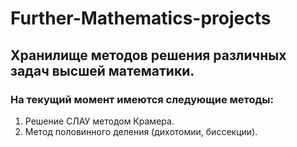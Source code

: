 # Further-Mathematics-projects
## Хранилище методов решения различных задач высшей математики.

### На текущий момент имеются следующие методы:
1) Решение СЛАУ методом Крамера.
2) Метод половинного деления (дихотомии, биссекции).
